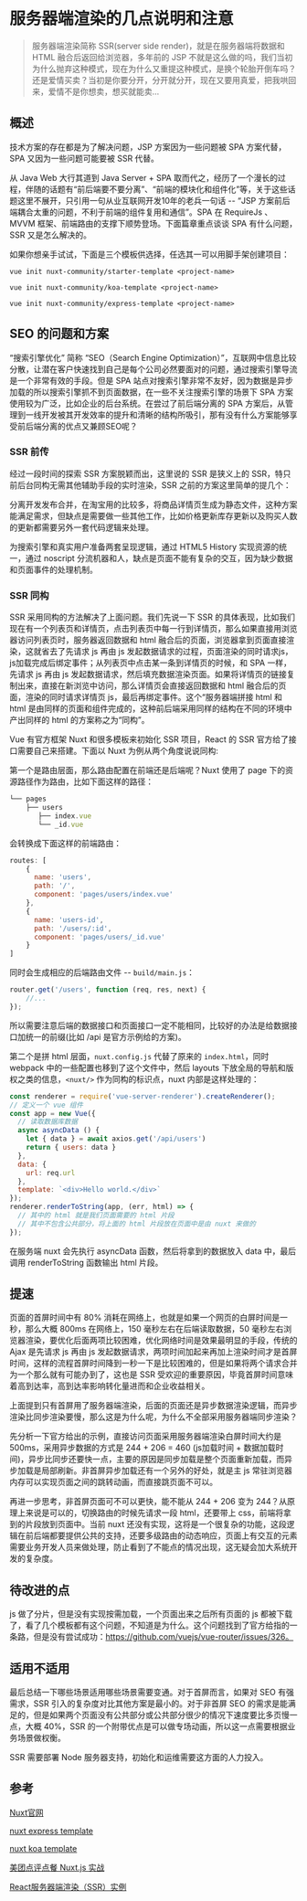 # 服务器端渲染的几点说明和注意

> 服务器端渲染简称 SSR(server side render)，就是在服务器端将数据和 HTML 融合后返回给浏览器，多年前的 JSP 不就是这么做的吗，我们当初为什么抛弃这种模式，现在为什么又重提这种模式，是换个轮胎开倒车吗？还是爱情买卖？当初是你要分开，分开就分开，现在又要用真爱，把我哄回来，爱情不是你想卖，想买就能卖...

## 概述

技术方案的存在都是为了解决问题，JSP 方案因为一些问题被 SPA 方案代替，SPA 又因为一些问题可能要被 SSR 代替。

从 Java Web 大行其道到 Java Server + SPA 取而代之，经历了一个漫长的过程，伴随的话题有“前后端要不要分离”、“前端的模块化和组件化”等，关于这些话题这里不展开，只引用一句从业互联网开发10年的老兵一句话 -- “JSP 方案前后端耦合太重的问题，不利于前端的组件复用和通信”。SPA 在 RequireJs 、MVVM 框架、前端路由的支撑下顺势登场。下面篇章重点谈谈 SPA 有什么问题，SSR 又是怎么解决的。

如果你想亲手试试，下面是三个模板供选择，任选其一可以用脚手架创建项目：

```shell
vue init nuxt-community/starter-template <project-name>

vue init nuxt-community/koa-template <project-name>
 
vue init nuxt-community/express-template <project-name>
```

## SEO 的问题和方案

“搜索引擎优化” 简称 “SEO（Search Engine Optimization）”，互联网中信息比较分散，让潜在客户快速找到自己是每个公司必然要面对的问题，通过搜索引擎导流是一个非常有效的手段。但是 SPA 站点对搜索引擎非常不友好，因为数据是异步加载的所以搜索引擎抓不到页面数据，在一些不关注搜索引擎的场景下 SPA 方案使用较为广泛，比如企业的后台系统。在尝过了前后端分离的 SPA 方案后，从管理到一线开发被其开发效率的提升和清晰的结构所吸引，那有没有什么方案能够享受前后端分离的优点又兼顾SEO呢？

### SSR 前传

经过一段时间的探索 SSR 方案脱颖而出，这里说的 SSR 是狭义上的 SSR，特只前后台同构无需其他辅助手段的实时渲染，SSR 之前的方案这里简单的提几个：

分离开发发布合并，在淘宝用的比较多，将商品详情页生成为静态文件，这种方案能满足需求，但缺点是需要做一些其他工作，比如价格更新库存更新以及购买人数的更新都需要另外一套代码逻辑来处理。

为搜索引擎和真实用户准备两套呈现逻辑，通过 HTML5 History 实现资源的统一，通过 noscript 分流机器和人，缺点是页面不能有复杂的交互，因为缺少数据和页面事件的处理机制。

### SSR 同构

SSR 采用同构的方法解决了上面问题。我们先说一下 SSR 的具体表现，比如我们现在有一个列表页和详情页，点击列表页中每一行到详情页，那么如果直接用浏览器访问列表页时，服务器返回数据和 html 融合后的页面，浏览器拿到页面直接渲染，这就省去了先请求 js 再由 js 发起数据请求的过程，页面渲染的同时请求js，js加载完成后绑定事件；从列表页中点击某一条到详情页的时候，和 SPA 一样，先请求 js 再由 js 发起数据请求，然后填充数据渲染页面。如果将详情页的链接复制出来，直接在新浏览中访问，那么详情页会直接返回数据和 html 融合后的页面，渲染的同时请求详情页 js，最后再绑定事件。这个“服务器端拼接 html 和 html 是由同样的页面和组件完成的，这种前后端采用同样的结构在不同的环境中产出同样的 html 的方案称之为“同构”。 

Vue 有官方框架 Nuxt 和很多模板来初始化 SSR 项目，React 的 SSR 官方给了接口需要自己来搭建。下面以 Nuxt 为例从两个角度说说同构:

第一个是路由层面，那么路由配置在前端还是后端呢？Nuxt 使用了 page 下的资源路径作为路由，比如下面这样的路径：

```js
└── pages
    ├── users
       ├── index.vue
       └── _id.vue
```

会转换成下面这样的前端路由：

```js
routes: [
    {
      name: 'users',
      path: '/',
      component: 'pages/users/index.vue'
    },
    {
      name: 'users-id',
      path: '/users/:id',
      component: 'pages/users/_id.vue'
    }
]
```

同时会生成相应的后端路由文件 -- `build/main.js`：

```js
router.get('/users', function (req, res, next) {
    //...
});
```

所以需要注意后端的数据接口和页面接口一定不能相同，比较好的办法是给数据接口加统一的前缀(比如 /api 是官方示例给的方案)。

第二个是拼 html 层面，`nuxt.config.js` 代替了原来的 `index.html`，同时 webpack 中的一些配置也移到了这个文件中，然后 layouts 下放全局的导航和版权之类的信息，`<nuxt/>` 作为同构的标识点，nuxt 内部是这样处理的：

```js
const renderer = require('vue-server-renderer').createRenderer();
// 定义一个 vue 组件
const app = new Vue({
  // 读取数据库数据
  async asyncData () {
    let { data } = await axios.get('/api/users')
    return { users: data }
  },
  data: {
    url: req.url
  },
  template: `<div>Hello world.</div>`
});
renderer.renderToString(app, (err, html) => {
  // 其中的 html 就是我们页面需要的 html 片段
  // 其中不包含公共部分，将上面的 html 片段放在页面中是由 nuxt 来做的
});
```

在服务端 nuxt 会先执行 asyncData 函数，然后将拿到的数据放入 data 中，最后调用 renderToString 函数输出 html 片段。

## 提速

页面的首屏时间中有 80% 消耗在网络上，也就是如果一个网页的白屏时间是一秒，那么大概 800ms 在网络上，150 毫秒左右在后端读取数据，50 毫秒左右浏览器渲染，要优化后面两项比较困难，优化网络时间是效果最明显的手段，传统的 Ajax 是先请求 js 再由 js 发起数据请求，两项时间加起来再加上渲染时间才是首屏时间，这样的流程首屏时间降到一秒一下是比较困难的，但是如果将两个请求合并为一个那么就有可能办到了，这也是 SSR 受欢迎的重要原因，毕竟首屏时间意味着高到达率，高到达率影响转化量进而和企业收益相关。

上面提到只有首屏用了服务器端渲染，后面的页面还是异步数据渲染逻辑，而异步渲染比同步渲染要慢，那么这是为什么呢，为什么不全部采用服务器端同步渲染？

先分析一下官方给出的示例，直接访问页面采用服务器端渲染白屏时间大约是 500ms，采用异步数据的方式是 244 + 206 = 460 (js加载时间 + 数据加载时间)，异步比同步还要快一点，主要的原因是同步加载是整个页面重新加载，而异步加载是局部刷新。非首屏异步加载还有一个另外的好处，就是主 js 常驻浏览器内存可以实现页面之间的跳转动画，而直接跳页面不可以。

再进一步思考，非首屏页面可不可以更快，能不能从 244 + 206 变为 244？从原理上来说是可以的，切换路由的时候先请求一段 html，还要带上 css，前端将拿到的片段放到页面中。当前 nuxt 还没有实现，这将是一个很复杂的功能，这段逻辑在前后端都要提供公共的支持，还要多级路由的动态响应，页面上有交互的元素需要业务开发人员来做处理，防止看到了不能点的情况出现，这无疑会加大系统开发的复杂度。

## 待改进的点

js 做了分片，但是没有实现按需加载，一个页面出来之后所有页面的 js 都被下载了，看了几个模板都有这个问题，不知道是为什么。这个问题找到了官方给指的一条路，但是没有尝试成功：https://github.com/vuejs/vue-router/issues/326。

## 适用不适用

最后总结一下哪些场景适用哪些场景需要变通。对于首屏而言，如果对 SEO 有强需求，SSR 引入的复杂度对比其他方案是最小的。对于非首屏 SEO 的需求是能满足的，但是如果两个页面没有公共部分或公共部分很少的情况下速度要比多页慢一点，大概 40%，SSR 的一个附带优点是可以做专场动画，所以这一点需要根据业务场景做权衡。

SSR 需要部署 Node 服务器支持，初始化和运维需要这方面的人力投入。

## 参考

[Nuxt官网](https://zh.nuxtjs.org/guide/async-data)

[nuxt express template](https://github.com/nuxt-community/express-template)

[nuxt koa template](https://github.com/nuxt-community/koa-template)

[美团点评点餐 Nuxt.js 实战](https://juejin.im/post/598aabe96fb9a03c335a8dde)

[React服务器端渲染（SSR）实例](https://blog.csdn.net/shuzipai/article/details/78258936)
